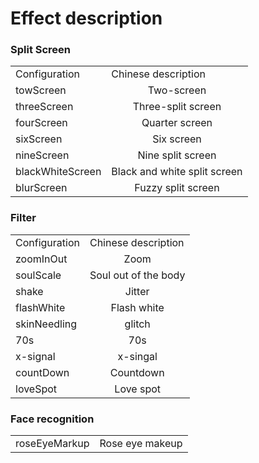 # Effect description
### Split Screen
<table>
  <tr>
      <td>Configuration</td>
      <td>Chinese description</td>
  </tr>
  <tr>
      <td>towScreen</td>
      <td align="center">Two-screen</td>
  </tr>
  <tr>
      <td>threeScreen</td>
      <td align="center">Three-split screen</td>
  </tr>
  <tr>
      <td>fourScreen</td>
      <td align="center">Quarter screen</td>
  </tr>  
  <tr>
      <td>sixScreen</td>
      <td align="center">Six screen</td>
  </tr>
  <tr>
      <td>nineScreen</td>
      <td align="center">Nine split screen</td>
  </tr>
  <tr>
      <td>blackWhiteScreen</td>
      <td align="center">Black and white split screen</td>
  </tr>
  <tr>
      <td>blurScreen</td>
      <td align="center">Fuzzy split screen</td>
  </tr>
</table>

### Filter
<table>
  <tr>
      <td>Configuration</td>
      <td>Chinese description</td>
  </tr>
  <tr>
      <td>zoomInOut</td>
      <td align="center">Zoom</td>
  </tr>
  <tr>
      <td>soulScale</td>
      <td align="center">Soul out of the body</td>
  </tr>
  <tr>
      <td>shake</td>
      <td align="center">Jitter</td>
  </tr>  
  <tr>
      <td>flashWhite</td>
      <td align="center">Flash white</td>
  </tr>
  <tr>
    <td>skinNeedling</td>
    <td align="center">glitch</td>
  </tr>
  <tr>
    <td>70s</td>
    <td align="center">70s</td>
  </tr>
  <tr>
    <td>x-signal</td>
    <td align="center">x-singal</td>
  </tr>
  <tr>
    <td>countDown</td>
    <td align="center">Countdown</td>
  </tr>
  <tr>
    <td>loveSpot</td>
    <td align="center">Love spot</td>
  </tr>
</table>

### Face recognition
<table>
    <tr>
    <td>roseEyeMarkup</td>
    <td align="center">Rose eye makeup</td>
  </tr>
</table>

